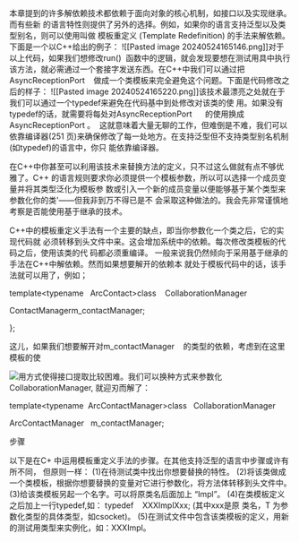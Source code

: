 本章提到的许多解依赖技术都依赖于面向对象的核心机制，如接口以及实现继承。而有些新 的语言特性则提供了另外的选择。例如，如果你的语言支持泛型以及类型别名，则可以使用叫做 模板重定义 (Template Redefinition) 的手法来解依赖。下面是一个以C++给出的例子：
![[Pasted image 20240524165146.png]]对于以上代码，如果我们想修改run()  函数中的逻辑，就会发现要想在测试用具中执行该方法，就必需通过一个套接字发送东西。在C++中我们可以通过把AsyncReceptionPort    做成一个类模板来完全避免这个问题。下面是代码修改之后的样子：
![[Pasted image 20240524165220.png]]该技术最漂亮之处就在于我们可以通过一个typedef来避免在代码基中到处修改对该类的使 用。如果没有typedef的话，就需要将每处对AsyncReceptionPort      的使用换成AsyncReceptionPort<CSocket> 。  这就意味着大量无聊的工作，但难倒是不难，我们可以依靠编译器(251 页)来确保修改了每一处地方。在支持泛型但不支持类型别名机制(如typedef)的语言中，你只 能依靠编译器。

在C++中你甚至可以利用该技术来替换方法的定义，只不过这么做就有点不够优雅了。C++ 的语言规则要求你必须提供一个模板参数，所以可以选择一个成员变量并将其类型泛化为模板参 数或引入一个新的成员变量以便能够基于某个类型来参数化你的类'——但我非到万不得已是不 会采取这种做法的。我会先非常谨慎地考察是否能使用基于继承的技术。


C++中的模板重定义手法有一个主要的缺点，即当你参数化一个类之后，它的实现代码就 必须转移到头文件中来。这会增加系统中的依赖。每次修改类模板的代码之后，使用该类的代 码都必须重编译。
一般来说我仍然倾向于采用基于继承的手法在C++中解依赖。然而如果想要解开的依赖本 就处于模板代码中的话，该手法就可以用了，例如；

template<typename   ArcContact>class    CollaborationManager

ContactManager<ArcContact>m_contactManager;

};

这儿，如果我们想要解开对m_contactManager    的类型的依赖，考虑到在这里模板的使

![](file:///C:\Users\TY\AppData\Local\Temp\ksohtml85600\wps46.png)用方式使得接口提取比较困难。我们可以换种方式来参数化CollaborationManager, 就迎刃而解了：

template<typename  ArcContactManager>class   CollaborationManager

ArcContactManager   m_contactManager;

步骤

以下是在C+ 中运用模板重定义手法的步骤。在其他支持泛型的语言中步骤或许有所不同， 但原则一样：
(1)在待测试类中找出你想要替换的特性。
(2)将该类做成一个类模板，根据你想要替换的变量对它进行参数化，将方法体转移到头文件中。
(3)给该类模板另起一个名字。可以将原类名后面加上 “Impl”。
(4)在类模板定义之后加上一行typedef,如： typedef    XXXImpl<T>Xxx; (其中xxx是原
类名，T 为参数化类型的具体类型，如csocket)。
(5)在测试文件中包含该类模板的定义，用新的测试用类型来实例化，如：XXXImpl<TestT>。